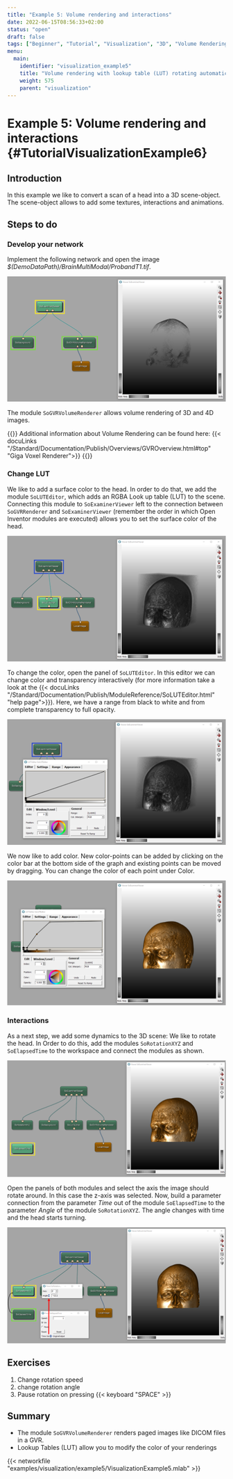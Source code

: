 ```yaml
---
title: "Example 5: Volume rendering and interactions"
date: 2022-06-15T08:56:33+02:00
status: "open"
draft: false
tags: ["Beginner", "Tutorial", "Visualization", "3D", "Volume Rendering", "GVR", "LUT"]
menu: 
  main:
    identifier: "visualization_example5"
    title: "Volume rendering with lookup table (LUT) rotating automatically."
    weight: 575
    parent: "visualization"
---
```

# Example 5: Volume rendering and interactions {#TutorialVisualizationExample6}
## Introduction
In this example we like to convert a scan of a head into a 3D scene-object. The scene-object allows to add some textures, interactions and animations.

## Steps to do
### Develop your network
Implement the following network and open the image *$(DemoDataPath)/BrainMultiModal/ProbandT1.tif*.

![SoGVRVolumeRenderer](/images/tutorials/visualization/V6_01.png "SoGVRVolumeRenderer")

The module `SoGVRVolumeRenderer` allows volume rendering of 3D and 4D images.

{{<alert class="info" caption="Extra Infos">}}
Additional information about Volume Rendering can be found here: {{< docuLinks "/Standard/Documentation/Publish/Overviews/GVROverview.html#top" "Giga Voxel Renderer">}}
{{</alert>}}

[//]: <> (MVL-653)

### Change LUT
We like to add a surface color to the head. In order to do that, we add the module `SoLUTEditor`, which adds an RGBA Look up table (LUT) to the scene. Connecting this module to `SoExaminerViewer` left to the connection between `SoGVRRenderer` and `SoExaminerViewer` (remember the order in which Open Inventor modules are executed) allows you to set the surface color of the head.

![SoLUTEditor](/images/tutorials/visualization/V6_02.png "SoLUTEditor")

To change the color, open the panel of `SoLUTEditor`. In this editor we can change color and transparency interactively (for more information take a look at the {{< docuLinks "/Standard/Documentation/Publish/ModuleReference/SoLUTEditor.html" "help page">}}). Here, we have a range from black to white and from complete transparency to full opacity.

![SoLUTEditor change colors](/images/tutorials/visualization/V6_03.png "SoLUTEditor change colors")

We now like to add color. New color-points can be added by clicking on the color bar at the bottom side of the graph and existing points can be moved by dragging. You can change the color of each point under Color.

![SoLUTEditor add colors](/images/tutorials/visualization/V6_04.png "SoLUTEditor add colors")

### Interactions
As a next step, we add some dynamics to the 3D scene: We like to rotate the head. In Order to do this, add the modules `SoRotationXYZ` and `SoElapsedTime` to the workspace and connect the modules as shown.

![SoRotationXYZ](/images/tutorials/visualization/V6_05.png "SoRotationXYZ")

Open the panels of both modules and select the axis the image should rotate around. In this case the z-axis was selected. Now, build a parameter connection from the parameter *Time* out of the module `SoElapsedTime` to the parameter *Angle* of the module `SoRotationXYZ`. The angle changes with time and the head starts turning.

![Time and Angle](/images/tutorials/visualization/V6_06.png "Time and Angle")

## Exercises
1. Change rotation speed
2. change rotation angle
3. Pause rotation on pressing {{< keyboard "SPACE" >}}

## Summary
* The module `SoGVRVolumeRenderer` renders paged images like DICOM files in a GVR.
* Lookup Tables (LUT) allow you to modify the color of your renderings

{{< networkfile "examples/visualization/example5/VisualizationExample5.mlab" >}}

